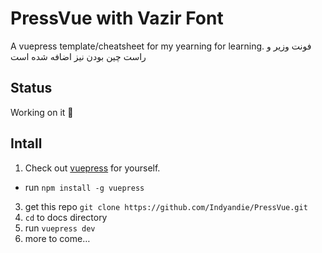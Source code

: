 # PressVue with Vazir Font 
A vuepress template/cheatsheet for my yearning for learning.
فونت وزیر و راست چین بودن نیز اضافه شده است

## Status
Working on it :hammer:

## Intall
1. Check out [vuepress](https://vuepress.vuejs.org/) for yourself.
  * run `npm install -g vuepress`
3. get this repo `git clone https://github.com/Indyandie/PressVue.git`
2. `cd` to docs directory
3. run `vuepress dev`
4. more to come…

